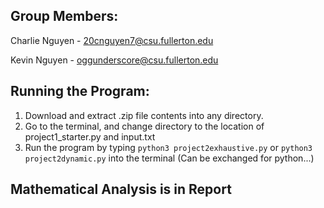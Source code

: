 ## Group Members:
Charlie Nguyen - 20cnguyen7@csu.fullerton.edu

Kevin Nguyen - oggunderscore@csu.fullerton.edu

## Running the Program:
1. Download and extract .zip file contents into any directory.
2. Go to the terminal, and change directory to the location of project1_starter.py and input.txt
3. Run the program by typing `python3 project2exhaustive.py` or `python3 project2dynamic.py` into the terminal (Can be exchanged for python...)

## Mathematical Analysis is in Report
